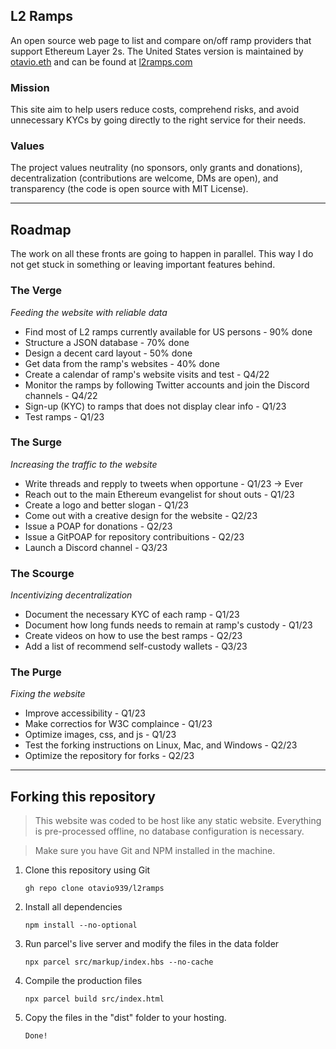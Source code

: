 ## **L2 Ramps**
An open source web page to list and compare on/off ramp providers that support Ethereum Layer 2s.
The United States version is maintained by [otavio.eth](https://otavio.me/) and can be found at [l2ramps.com](htpps://l2ramps.com/)

### **Mission**
This site aim to help users reduce costs, comprehend risks, and avoid unnecessary KYCs by going directly to the right service for their needs. 

### **Values**
The project values neutrality (no sponsors, only grants and donations), decentralization (contributions are welcome, DMs are open), and transparency (the code is open source with MIT License).

---

## **Roadmap**
The work on all these fronts are going to happen in parallel. This way I do not get stuck in something or leaving important features behind.

### **The Verge**
_Feeding the website with reliable data_
* Find most of L2 ramps currently available for US persons - 90% done
* Structure a JSON database - 70% done
* Design a decent card layout - 50% done
* Get data from the ramp's websites - 40% done
* Create a calendar of ramp's website visits and test - Q4/22
* Monitor the ramps by following Twitter accounts and join the Discord channels - Q4/22
* Sign-up (KYC) to ramps that does not display clear info - Q1/23
* Test ramps - Q1/23

### **The Surge**
_Increasing the traffic to the website_
* Write threads and repply to tweets when opportune - Q1/23 -> Ever
* Reach out to the main Ethereum evangelist for shout outs - Q1/23
* Create a logo and better slogan - Q1/23
* Come out with a creative design for the website - Q2/23
* Issue a POAP for donations - Q2/23
* Issue a GitPOAP for repository contribuitions - Q2/23
* Launch a Discord channel - Q3/23

### **The Scourge**
_Incentivizing decentralization_
* Document the necessary KYC of each ramp - Q1/23
* Document how long funds needs to remain at ramp's custody - Q1/23
* Create videos on how to use the best ramps - Q2/23
* Add a list of recommend self-custody wallets - Q3/23

### **The Purge**
_Fixing the website_
* Improve accessibility - Q1/23
* Make correctios for W3C complaince - Q1/23
* Optimize images, css, and js - Q1/23
* Test the forking instructions on Linux, Mac, and Windows - Q2/23
* Optimize the repository for forks - Q2/23

---

## **Forking this repository**
> This website was coded to be host like any static website. Everything is pre-processed offline, no database configuration is necessary.

> Make sure you have Git and NPM installed in the machine.

1. Clone this repository using Git

    `gh repo clone otavio939/l2ramps`

2. Install all dependencies

    `npm install --no-optional`

3. Run parcel's live server and modify the files in the data folder

    `npx parcel src/markup/index.hbs --no-cache`

4. Compile the production files

    `npx parcel build src/index.html`

5. Copy the files in the "dist" folder to your hosting.

    `Done!`